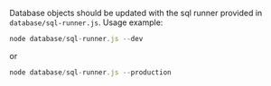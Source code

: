 Database objects should be updated with the sql runner provided in `database/sql-runner.js`. Usage example:
```js
node database/sql-runner.js --dev
```
or
```js
node database/sql-runner.js --production
```
